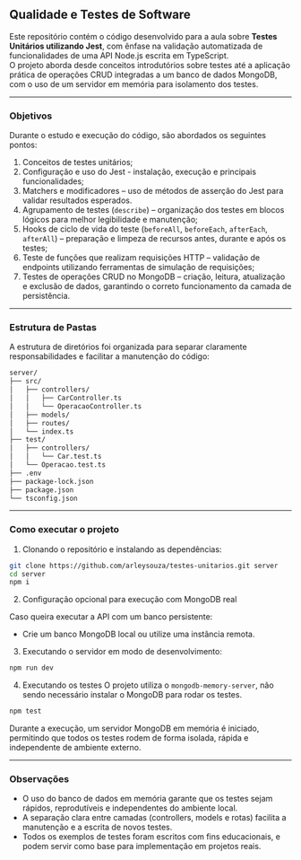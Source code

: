 ## Qualidade e Testes de Software

Este repositório contém o código desenvolvido para a aula sobre **Testes Unitários utilizando Jest**, com ênfase na validação automatizada de funcionalidades de uma API Node.js escrita em TypeScript.  
O projeto aborda desde conceitos introdutórios sobre testes até a aplicação prática de operações CRUD integradas a um banco de dados MongoDB, com o uso de um servidor em memória para isolamento dos testes.

---

### Objetivos

Durante o estudo e execução do código, são abordados os seguintes pontos:

1. Conceitos de testes unitários;
2. Configuração e uso do Jest - instalação, execução e principais funcionalidades;
3. Matchers e modificadores – uso de métodos de asserção do Jest para validar resultados esperados.
4. Agrupamento de testes (`describe`) – organização dos testes em blocos lógicos para melhor legibilidade e manutenção;
5. Hooks de ciclo de vida do teste (`beforeAll`, `beforeEach`, `afterEach`, `afterAll`) – preparação e limpeza de recursos antes, durante e após os testes;
6. Teste de funções que realizam requisições HTTP – validação de endpoints utilizando ferramentas de simulação de requisições;
7. Testes de operações CRUD no MongoDB – criação, leitura, atualização e exclusão de dados, garantindo o correto funcionamento da camada de persistência.

---

### Estrutura de Pastas

A estrutura de diretórios foi organizada para separar claramente responsabilidades e facilitar a manutenção do código:

```bash
server/
├── src/
│   ├── controllers/
│   │   ├── CarController.ts
│   │   └── OperacaoController.ts
│   ├── models/
│   ├── routes/
│   └── index.ts
├── test/
│   ├── controllers/
│   │   └── Car.test.ts
│   └── Operacao.test.ts
├── .env
├── package-lock.json
├── package.json
└── tsconfig.json
```

---

### Como executar o projeto

1. Clonando o repositório e instalando as dependências:
```bash
git clone https://github.com/arleysouza/testes-unitarios.git server
cd server
npm i
```


2. Configuração opcional para execução com MongoDB real

Caso queira executar a API com um banco persistente:
- Crie um banco MongoDB local ou utilize uma instância remota.


3. Executando o servidor em modo de desenvolvimento:
```bash
npm run dev
```


4. Executando os testes
O projeto utiliza o `mongodb-memory-server`, não sendo necessário instalar o MongoDB para rodar os testes.
```bash 
npm test
```
Durante a execução, um servidor MongoDB em memória é iniciado, permitindo que todos os testes rodem de forma isolada, rápida e independente de ambiente externo.

---

### Observações

- O uso do banco de dados em memória garante que os testes sejam rápidos, reprodutíveis e independentes do ambiente local.
- A separação clara entre camadas (controllers, models e rotas) facilita a manutenção e a escrita de novos testes.
- Todos os exemplos de testes foram escritos com fins educacionais, e podem servir como base para implementação em projetos reais.
